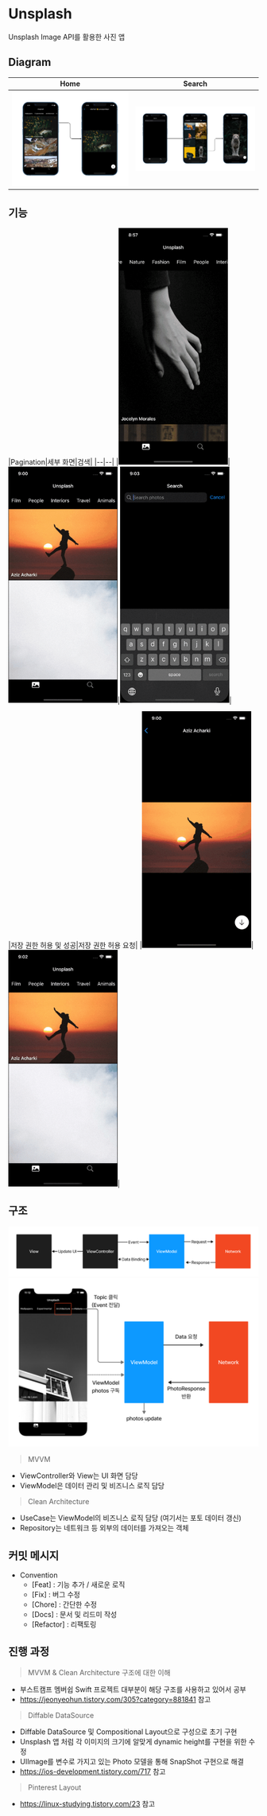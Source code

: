 # Unsplash
Unsplash Image API를 활용한 사진 앱

## Diagram
|Home|Search|
|--|--|
|<img src="https://github.com/hhhan0315/Unsplash/blob/main/screenshot/diagram1.png">|<img src="https://github.com/hhhan0315/Unsplash/blob/main/screenshot/diagram2.png">|

## 기능
|Pagination|세부 화면|검색|
|--|--|
|<img src="https://github.com/hhhan0315/Unsplash/blob/main/screenshot/pagination.gif" width="220">|<img src="https://github.com/hhhan0315/Unsplash/blob/main/screenshot/detail.gif" width="220">|<img src="https://github.com/hhhan0315/Unsplash/blob/main/screenshot/search.gif" width="220">|

|저장 권한 허용 및 성공|저장 권한 허용 요청|
|<img src="https://github.com/hhhan0315/Unsplash/blob/main/screenshot/save.gif" width="220">|<img src="https://github.com/hhhan0315/Unsplash/blob/main/screenshot/save_failure.gif" width="220">|

## 구조
<img src="https://github.com/hhhan0315/Unsplash/blob/main/screenshot/architecture1.png">
<img src="https://github.com/hhhan0315/Unsplash/blob/main/screenshot/architecture2.png">

> MVVM
- ViewController와 View는 UI 화면 담당
- ViewModel은 데이터 관리 및 비즈니스 로직 담당
> Clean Architecture
- UseCase는 ViewModel의 비즈니스 로직 담당 (여기서는 포토 데이터 갱신)
- Repository는 네트워크 등 외부의 데이터를 가져오는 객체

## 커밋 메시지
- Convention
  - [Feat] : 기능 추가 / 새로운 로직
  - [Fix] : 버그 수정
  - [Chore] : 간단한 수정
  - [Docs] : 문서 및 리드미 작성
  - [Refactor] : 리팩토링

## 진행 과정
> MVVM & Clean Architecture 구조에 대한 이해

- 부스트캠프 멤버쉽 Swift 프로젝트 대부분이 해당 구조를 사용하고 있어서 공부
- https://jeonyeohun.tistory.com/305?category=881841 참고

> Diffable DataSource

- Diffable DataSource 및 Compositional Layout으로 구성으로 초기 구현
- Unsplash 앱 처럼 각 이미지의 크기에 알맞게 dynamic height를 구현을 위한 수정
- UIImage를 변수로 가지고 있는 Photo 모델을 통해 SnapShot 구현으로 해결
- https://ios-development.tistory.com/717 참고

> Pinterest Layout
- https://linux-studying.tistory.com/23 참고
